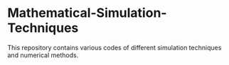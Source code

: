 # Mathematical-Simulation-Techniques
This repository contains various codes of different simulation techniques and numerical methods.
